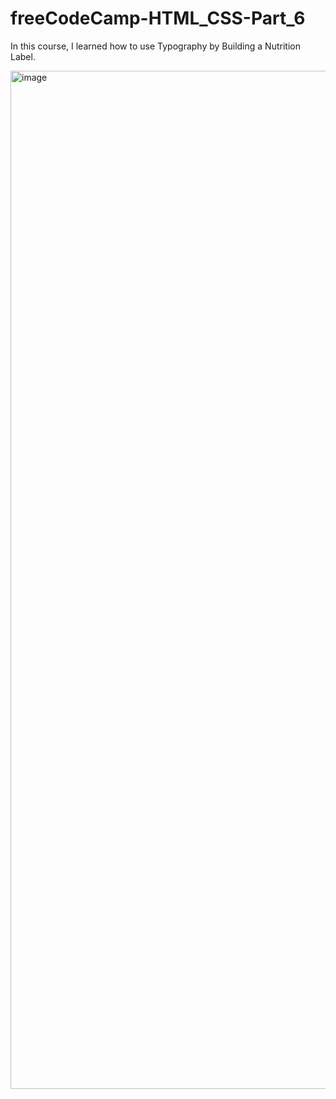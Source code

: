 # freeCodeCamp-HTML_CSS-Part_6
In this course, I learned how to use Typography by Building a Nutrition Label.

<img width="590" height="1629" alt="image" src="https://github.com/user-attachments/assets/57b95fc1-94ce-4e30-95a1-a652edaf9dfe" />
